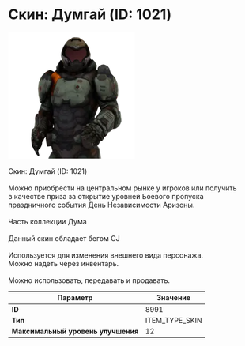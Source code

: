 # Скин: Думгай (ID: 1021)

![Item Image](../img/8991.webp?raw=true)

Скин: Думгай (ID: 1021)<br><br>Можно приобрести на центральном рынке у игроков или получить<br>в качестве приза за открытие уровней Боевого пропуска<br>праздничного события День Независимости Аризоны.<br><br>Часть коллекции Дума<br><br>Данный скин обладает бегом CJ<br><br>Используется для изменения внешнего вида персонажа.<br>Можно надеть через инвентарь.<br><br>Можно использовать, передавать и продавать.


| Параметр | Значение |
|----------|----------|
| **ID** | 8991 |
| **Тип** | ITEM_TYPE_SKIN |
| **Максимальный уровень улучшения** | 12 |

